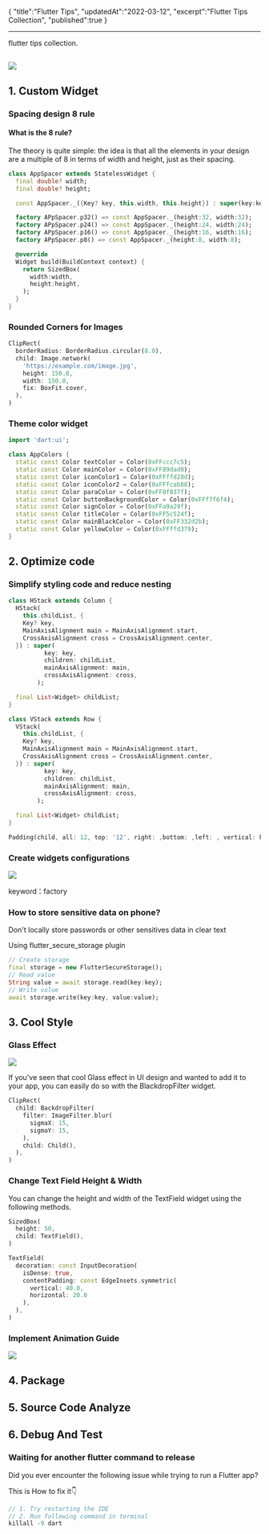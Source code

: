 {
"title":"Flutter Tips",
"updatedAt":"2022-03-12",
"excerpt":"Flutter Tips Collection",
"published":true
}

---

flutter tips collection.

## ![](/paper/images/flutter_tips_excerpt.svg?w=725&h=434)

## 1. Custom Widget

### Spacing design 8 rule

#### What is the 8 rule?

The theory is quite simple: the idea is that all the elements in your design are a multiple of 8 in terms of width and height, just as their spacing.

```dart
class AppSpacer extends StatelessWidget {
  final double? width;
  final double? height;

  const AppSpacer._({Key? key, this.width, this.height}) : super(key:key);

  factory APpSpacer.p32() => const AppSpacer._(height:32, width:32);
  factory APpSpacer.p24() => const AppSpacer._(height:24, width:24);
  factory APpSpacer.p16() => const AppSpacer._(height:16, width:16);
  factory APpSpacer.p8() => const AppSpacer._(height:8, width:8);

  @override
  Widget build(BuildContext context) {
    return SizedBox(
      width:width,
      height:height,
    );
  }
}
```

### Rounded Corners for Images

```dart
ClipRect(
  borderRadius: BorderRadius.circular(8.0),
  child: Image.network(
    'https://example.com/image.jpg',
    height: 150.0,
    width: 150.0,
    fix: BoxFit.cover,
  ),
)
```

### Theme color widget

```dart
import 'dart:ui';

class AppColors {
  static const Color textColor = Color(0xFFccc7c5);
  static const Color mainColor = Color(0xFF89dad0);
  static const Color iconColor1 = Color(0xFFffd28d);
  static const Color iconColor2 = Color(0xFFfcab88);
  static const Color paraColor = Color(0xFF8f837f);
  static const Color buttonBackgroundColor = Color(0xFFf7f6f4);
  static const Color signColor = Color(0xFFa9a29f);
  static const Color titleColor = Color(0xFF5c524f);
  static const Color mainBlackColor = Color(0xFF332d2b);
  static const Color yellowColor = Color(0xFFffd379);
}
```

## 2. Optimize code

### Simplify styling code and reduce nesting

```dart
class HStack extends Column {
  HStack(
    this.childList, {
    Key? key,
    MainAxisAlignment main = MainAxisAlignment.start,
    CrossAxisAlignment cross = CrossAxisAlignment.center,
  }) : super(
          key: key,
          children: childList,
          mainAxisAlignment: main,
          crossAxisAlignment: cross,
        );

  final List<Widget> childList;
}

class VStack extends Row {
  VStack(
    this.childList, {
    Key? key,
    MainAxisAlignment main = MainAxisAlignment.start,
    CrossAxisAlignment cross = CrossAxisAlignment.center,
  }) : super(
          key: key,
          children: childList,
          mainAxisAlignment: main,
          crossAxisAlignment: cross,
        );

  final List<Widget> childList;
}

Padding(child, all: 12, top: '12', right: ,bottom: ,left: , vertical: horizontal: )

```

### Create widgets configurations

![](/paper/images/create_widgets_configurations.jpeg?w=1600&h=900)

keyword：factory

### How to store sensitive data on phone?

Don't locally store passwords or other sensitives data in clear text

Using flutter_secure_storage plugin

```dart
// Create storage
final storage = new FlutterSecureStorage();
// Read value
String value = await storage.read(key:key);
// Write value
await storage.write(key:key, value:value);
```

## 3. Cool Style

### Glass Effect

![](/paper/images/glass_effect.jpeg?w=1728&h=895)

If you've seen that cool Glass effect in UI design and wanted to add it to your app, you can easily do so with the BlackdropFilter widget.

```dart
ClipRect(
  child: BackdropFilter(
    filter: ImageFilter.blur(
      sigmaX: 15,
      sigmaY: 15,
    ),
    child: Child(),
  ),
)
```

### Change Text Field Height & Width

You can change the height and width of the TextField widget using the following methods.

```dart
SizedBox(
  height: 50,
  child: TextField(),
)

TextField(
  decoration: const InputDecoration(
    isDense: true,
    contentPadding: const EdgeInsets.symmetric(
      vertical: 40.0,
      horizontal: 20.0
    ),
  ),
)
```

### Implement Animation Guide

![](/paper/images/flutter_tips_animation_guide.jpeg?w=1019&h=1125&border=true)

## 4. Package

## 5. Source Code Analyze

## 6. Debug And Test

### Waiting for another flutter command to release

Did you ever encounter the following issue while trying to run a Flutter app?

This is How to fix it👇

```dart
// 1. Try restarting the IDE
// 2. Run following command in terminal
killall -9 dart
```
